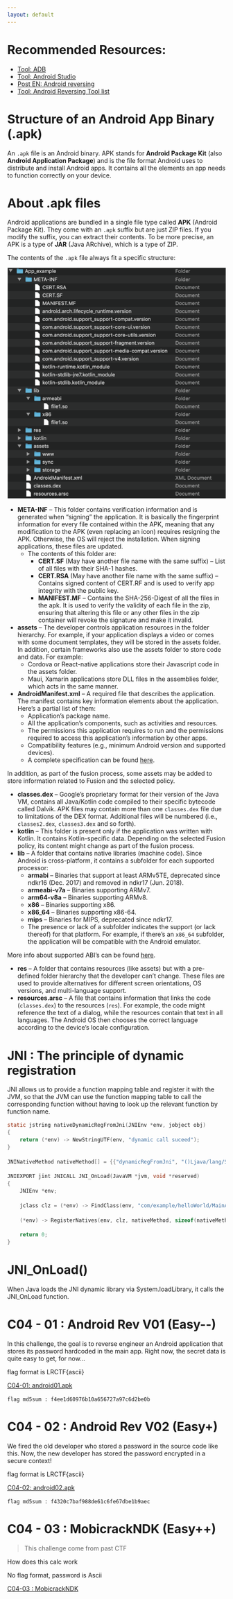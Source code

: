 ```yaml
---
layout: default
---
```


# Recommended Resources:

- [Tool: ADB](https://developer.android.com/tools/adb?hl=fr)
- [Tool: Android Studio](https://developer.android.com/studio?hl=fr)
- [Post EN: Android reversing](https://www.corellium.com/blog/android-mobile-reverse-engineering)
- [Tool: Android Reversing Tool list](https://github.com/user1342/Awesome-Android-Reverse-Engineering)

# Structure of an Android App Binary (.apk)

An `.apk` file is an Android binary. APK stands for **Android Package Kit** (also **Android Application Package**) and is the file format Android uses to distribute and install Android apps. It contains all the elements an app needs to function correctly on your device.

# About .apk files

Android applications are bundled in a single file type called **APK** (Android Package Kit). They come with an `.apk` suffix but are just ZIP files. If you modify the suffix, you can extract their contents. To be more precise, an APK is a type of **JAR** (Java ARchive), which is a type of ZIP.

The contents of the `.apk` file always fit a specific structure:

![Picture1-768x812](/pages/C04/img/android/Picture1-768x812.png)

- **META-INF** – This folder contains verification information and is generated when “signing” the application. It is basically the fingerprint information for every file contained within the APK, meaning that any modification to the APK (even replacing an icon) requires resigning the APK. Otherwise, the OS will reject the installation. When signing applications, these files are updated.
    - The contents of this folder are:
        - **CERT.SF** (May have another file name with the same suffix) – List of all files with their SHA-1 hashes.
        - **CERT.RSA** (May have another file name with the same suffix) – Contains signed content of CERT.RF and is used to verify app integrity with the public key.
        - **MANIFEST.MF** – Contains the SHA-256-Digest of all the files in the apk. It is used to verify the validity of each file in the zip, ensuring that altering this file or any other files in the zip container will revoke the signature and make it invalid.
- **assets** – The developer controls application resources in the folder hierarchy. For example, if your application displays a video or comes with some document templates, they will be stored in the assets folder. In addition, certain frameworks also use the assets folder to store code and data. For example:
    - Cordova or React-native applications store their Javascript code in the assets folder.
    - Maui, Xamarin applications store DLL files in the assemblies folder, which acts in the same manner.
- **AndroidManifest.xml** – A required file that describes the application. The manifest contains key information elements about the application. Here’s a partial list of them:
    - Application’s package name.
    - All the application’s components, such as activities and resources.
    - The permissions this application requires to run and the permissions required to access this application’s information by other apps.
    - Compatibility features (e.g., minimum Android version and supported devices).
    - A complete specification can be found [here](https://developer.android.com/guide/topics/manifest/manifest-intro).

In addition, as part of the fusion process, some assets may be added to store information related to Fusion and the selected policy.
- **classes.dex** – Google’s proprietary format for their version of the Java VM, contains all Java/Kotlin code compiled to their specific bytecode called Dalvik. APK files may contain more than one `classes.dex` file due to limitations of the DEX format. Additional files will be numbered (i.e., `classes2.dex`, `classes3.dex` and so forth).
- **kotlin** – This folder is present only if the application was written with Kotlin. It contains Kotlin-specific data. Depending on the selected Fusion policy, its content might change as part of the fusion process.
- **lib** – A folder that contains native libraries (machine code). Since Android is cross-platform, it contains a subfolder for each supported processor:
    - **armabi** – Binaries that support at least ARMv5TE, deprecated since ndkr16 (Dec. 2017) and removed in ndkr17 (Jun. 2018).
    - **armeabi-v7a** – Binaries supporting ARMv7.
    - **arm64-v8a** – Binaries supporting ARMv8.
    - **x86** – Binaries supporting x86.
    - **x86_64** – Binaries supporting x86-64.
    - **mips** – Binaries for MIPS, deprecated since ndkr17.
    - The presence or lack of a subfolder indicates the support (or lack thereof) for that platform. For example, if there’s an `x86_64` subfolder, the application will be compatible with the Android emulator.

More info about supported ABI’s can be found [here](https://developer.android.com/ndk/guides/abis).

- **res** – A folder that contains resources (like assets) but with a pre-defined folder hierarchy that the developer can’t change. These files are used to provide alternatives for different screen orientations, OS versions, and multi-language support.
- **resources.arsc** – A file that contains information that links the code (`classes.dex`) to the resources (`res`). For example, the code might reference the text of a dialog, while the resources contain that text in all languages. The Android OS then chooses the correct language according to the device’s locale configuration. 

# JNI : The principle of dynamic registration

JNI allows us to provide a function mapping table and register it with the JVM, so that the JVM can use the function mapping table to call the corresponding function without having to look up the relevant function by function name.

```c
static jstring nativeDynamicRegFromJni(JNIEnv *env, jobject obj)
{
    return (*env) -> NewStringUTF(env, "dynamic call suceed");
}

JNINativeMethod nativeMethod[] = {{"dynamicRegFromJni", "()Ljava/lang/String;", (void*)nativeDynamicRegFromJni}};

JNIEXPORT jint JNICALL JNI_OnLoad(JavaVM *jvm, void *reserved)
{
    JNIEnv *env;
    
    jclass clz = (*env) -> FindClass(env, "com/example/helloWorld/MainActivity");

    (*env) -> RegisterNatives(env, clz, nativeMethod, sizeof(nativeMethod) / sizeof(nativeMethod[0]));

    return 0;
}
```
# JNI_OnLoad()

When Java loads the JNI dynamic library via System.loadLibrary, it calls the JNI_OnLoad function.

# C04 - 01 : Android Rev V01 (Easy--)

In this challenge, the goal is to reverse engineer an Android application that stores its password hardcoded in the main app. Right now, the secret data is quite easy to get, for now...

flag format is LRCTF{ascii}

[C04-01: android01.apk](/assets/module/c04/01/android01.apk)  

`flag md5sum : f4ee1d60976b10a656727a97c6d2be0b`

# C04 - 02 : Android Rev V02 (Easy+)

We fired the old developer who stored a password in the source code like this. 
Now, the new developer has stored the password encrypted in a secure context!

flag format is LRCTF{ascii}

[C04-02: android02.apk](/assets/module/c04/01/android02.apk)  

`flag md5sum : f4320c7baf988de61c6fe67dbe1b9aec`

# C04 - 03 : MobicrackNDK (Easy++)

> This challenge come from past CTF

How does this calc work

No flag format, password is Ascii

[C04-03 : MobicrackNDK](/assets/module/c04/03/mobicrackNDK.apk)